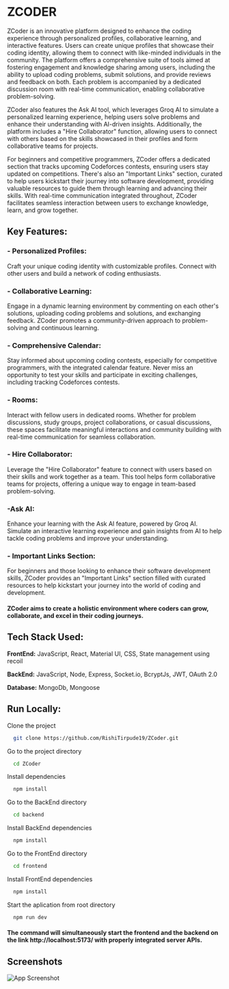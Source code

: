 
# ZCODER

ZCoder is an innovative platform designed to enhance the coding experience through personalized profiles, collaborative learning, and interactive features. Users can create unique profiles that showcase their coding identity, allowing them to connect with like-minded individuals in the community. The platform offers a comprehensive suite of tools aimed at fostering engagement and knowledge sharing among users, including the ability to upload coding problems, submit solutions, and provide reviews and feedback on both. Each problem is accompanied by a dedicated discussion room with real-time communication, enabling collaborative problem-solving.

ZCoder also features the Ask AI tool, which leverages Groq AI to simulate a personalized learning experience, helping users solve problems and enhance their understanding with AI-driven insights. Additionally, the platform includes a "Hire Collaborator" function, allowing users to connect with others based on the skills showcased in their profiles and form collaborative teams for projects.

For beginners and competitive programmers, ZCoder offers a dedicated section that tracks upcoming Codeforces contests, ensuring users stay updated on competitions. There's also an "Important Links" section, curated to help users kickstart their journey into software development, providing valuable resources to guide them through learning and advancing their skills. With real-time communication integrated throughout, ZCoder facilitates seamless interaction between users to exchange knowledge, learn, and grow together.


## Key Features:

### - Personalized Profiles:

Craft your unique coding identity with customizable profiles. Connect with other users and build a network of coding enthusiasts.

### - Collaborative Learning:

Engage in a dynamic learning environment by commenting on each other's solutions, uploading coding problems and solutions, and exchanging feedback. ZCoder promotes a community-driven approach to problem-solving and continuous learning.

### - Comprehensive Calendar:

Stay informed about upcoming coding contests, especially for competitive programmers, with the integrated calendar feature. Never miss an opportunity to test your skills and participate in exciting challenges, including tracking Codeforces contests.

### - Rooms: 
Interact with fellow users in dedicated rooms. Whether for problem discussions, study groups, project collaborations, or casual discussions, these spaces facilitate meaningful interactions and community building with real-time communication for seamless collaboration.

### - Hire Collaborator: 
Leverage the "Hire Collaborator" feature to connect with users based on their skills and work together as a team. This tool helps form collaborative teams for projects, offering a unique way to engage in team-based problem-solving.

### -Ask AI:
Enhance your learning with the Ask AI feature, powered by Groq AI. Simulate an interactive learning experience and gain insights from AI to help tackle coding problems and improve your understanding.

### - Important Links Section:
For beginners and those looking to enhance their software development skills, ZCoder provides an "Important Links" section filled with curated resources to help kickstart your journey into the world of coding and development.


#### ZCoder aims to create a holistic environment where coders can grow, collaborate, and excel in their coding journeys.



## Tech Stack Used:

**FrontEnd:** JavaScript, React, Material UI, CSS, State management using recoil

**BackEnd:** JavaScript, Node, Express, Socket.io, BcryptJs, JWT, OAuth 2.0

**Database:** MongoDb, Mongoose

## Run Locally:

Clone the project

```bash
  git clone https://github.com/RishiTirpude19/ZCoder.git
```

Go to the project directory

```bash
  cd ZCoder
```

Install dependencies

```bash
  npm install
```
Go to the BackEnd directory

```bash
  cd backend
```

Install BackEnd dependencies

```bash
  npm install
```

Go to the FrontEnd directory

```bash
  cd frontend
```

Install FrontEnd dependencies

```bash
  npm install
```

Start the aplication from root directory

```bash
  npm run dev
```
#### The command will simultaneously start the frontend and the backend on the link http://localhost:5173/ with properly integrated server APIs.


## Screenshots
![App Screenshot](./assets/screenshot(1).png "App Screenshot")
